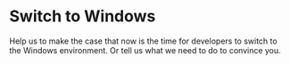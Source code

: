 # Switch to Windows
Help us to make the case that now is the time for developers to switch to the Windows environment. Or tell us what we need to do to convince you.